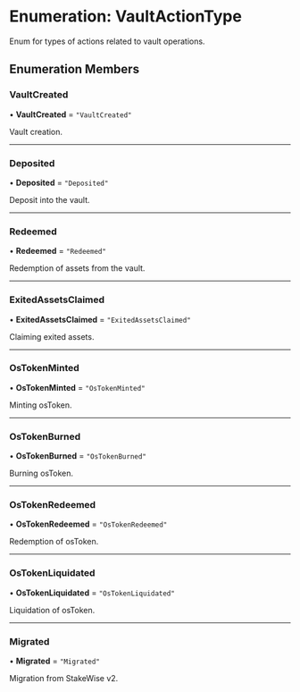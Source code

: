 # Enumeration: VaultActionType

Enum for types of actions related to vault operations.

## Enumeration Members

### VaultCreated

• **VaultCreated** = ``"VaultCreated"``

Vault creation.

___

### Deposited

• **Deposited** = ``"Deposited"``

Deposit into the vault.

___

### Redeemed

• **Redeemed** = ``"Redeemed"``

Redemption of assets from the vault.

___

### ExitedAssetsClaimed

• **ExitedAssetsClaimed** = ``"ExitedAssetsClaimed"``

Claiming exited assets.

___

### OsTokenMinted

• **OsTokenMinted** = ``"OsTokenMinted"``

Minting osToken.

___

### OsTokenBurned

• **OsTokenBurned** = ``"OsTokenBurned"``

Burning osToken.

___

### OsTokenRedeemed

• **OsTokenRedeemed** = ``"OsTokenRedeemed"``

Redemption of osToken.

___

### OsTokenLiquidated

• **OsTokenLiquidated** = ``"OsTokenLiquidated"``

Liquidation of osToken.

___

### Migrated

• **Migrated** = ``"Migrated"``

Migration from StakeWise v2.
